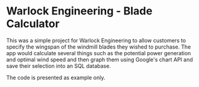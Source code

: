 # Warlock Engineering - Blade Calculator

This was a simple project for Warlock Engineering to allow customers to specify the wingspan of the windmill blades they wished to purchase.  The app would calculate several things such as the potential power generation and optimal wind speed and then graph them using Google's chart API and save their selection into an SQL database.

The code is presented as example only.
